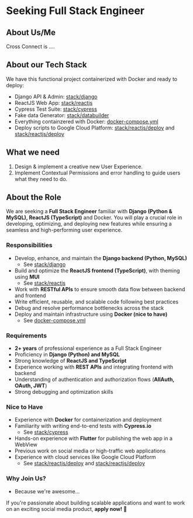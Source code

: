 # Seeking Full Stack Engineer

## About Us/Me

Cross Connect is ....

## About our Tech Stack
We have this functional project containerized with Docker and ready to deploy:
- Django API & Admin: [stack/django](https://github.com/eliataylor/objects-actions/tree/crossconnect/stack/django)
- ReactJS Web App: [stack/reactjs](https://github.com/eliataylor/objects-actions/tree/crossconnect/stack/reactjs)
- Cypress Test Suite: [stack/cypress](https://github.com/eliataylor/objects-actions/tree/crossconnect/stack/cypress)
- Fake data Generator: [stack/databuilder](https://github.com/eliataylor/objects-actions/tree/crossconnect/stack/databuilder)
- Everything containzered with Docker: [docker-compose.yml](https://github.com/eliataylor/objects-actions/tree/crossconnect/docker-compose.yml)
- Deploy scripts to Google Cloud Platform: [stack/reactjs/deploy](https://github.com/eliataylor/objects-actions/tree/crossconnect/stack/django/deploy) and [stack/reactjs/deploy](https://github.com/eliataylor/objects-actions/tree/crossconnect/stack/django/deploy)


## What we need
1.  Design & implement a creative new User Experience.
2.  Implement Contextual Permissions and error handling to guide users what they need to do.

## About the Role

We are seeking a **Full Stack Engineer** familiar with **Django (Python & MySQL), ReactJS (TypeScript)** and Docker. 
You will play a crucial role in developing, optimizing, and deploying new features while ensuring a seamless and high-performing user experience.

### Responsibilities

- Develop, enhance, and maintain the **Django backend (Python, MySQL)** 
  - See [stack/django](https://github.com/eliataylor/objects-actions/tree/crossconnect/stack/django)
- Build and optimize the **ReactJS frontend (TypeScript)**, with theming using **MUI**
  - See [stack/reactjs](https://github.com/eliataylor/objects-actions/tree/crossconnect/stack/reactjs)
- Work with **RESTful APIs** to ensure smooth data flow between backend and frontend
- Write efficient, reusable, and scalable code following best practices
- Debug and resolve performance bottlenecks across the stack
- Deploy and maintain infrastructure using **Docker (nice to have)**
  - See [docker-compose.yml](https://github.com/eliataylor/objects-actions/tree/crossconnect/docker-compose.yml)

### Requirements

- **2+ years** of professional experience as a Full Stack Engineer
- Proficiency in **Django (Python) and MySQL**
- Strong knowledge of **ReactJS and TypeScript**
- Experience working with **REST APIs** and integrating frontend with backend
- Understanding of authentication and authorization flows (**AllAuth, OAuth, JWT**)
- Strong debugging and optimization skills

### Nice to Have

- Experience with **Docker** for containerization and deployment
- Familiarity with writing end-to-end tests with **Cypress.io**
  - See [stack/cypress](https://github.com/eliataylor/objects-actions/tree/crossconnect/stack/cypress)
- Hands-on experience with **Flutter** for publishing the web app in a WebView
- Previous work on social media or high-traffic web applications
- Experience with cloud services like Google Cloud Platform
  - See [stack/reactjs/deploy](https://github.com/eliataylor/objects-actions/tree/crossconnect/stack/django/deploy) and [stack/reactjs/deploy](https://github.com/eliataylor/objects-actions/tree/crossconnect/stack/django/deploy)

### Why Join Us?

 - Because we're awesome...

If you're passionate about building scalable applications and want to work on an exciting social media product, **apply now!** 🚀
